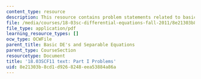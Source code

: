 ```yaml
---
content_type: resource
description: This resource contains problem statements related to basic DE's.
file: /media/courses/18-03sc-differential-equations-fall-2011/8e21303b8cd1d9268248eea53884a86a_MIT18_03SCF11_ps1_s1q.pdf
file_type: application/pdf
learning_resource_types: []
ocw_type: OCWFile
parent_title: Basic DE's and Separable Equations
parent_type: CourseSection
resourcetype: Document
title: '18.03SCF11 text: Part I Problems'
uid: 8e21303b-8cd1-d926-8248-eea53884a86a
---
```

